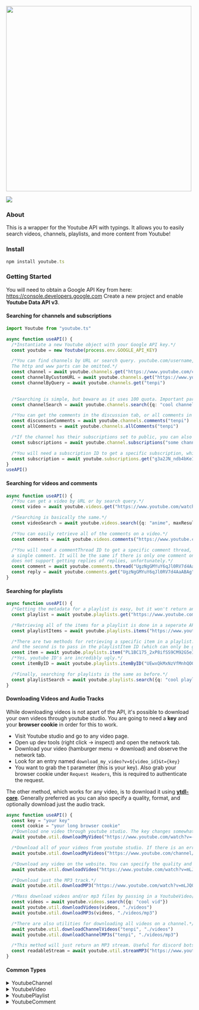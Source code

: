<div align="left">
  <p>
    <a href="https://tenpi.github.io/youtube.ts/"><img src="https://raw.githubusercontent.com/Tenpi/youtube.ts/master/images/youtube.tslogo.png" width="500" /></a>
  </p>
  <p>
    <a href="https://nodei.co/npm/youtube.ts/"><img src="https://nodei.co/npm/youtube.ts.png" /></a>
  </p>
</div>

### About
This is a wrapper for the Youtube API with typings. It allows you to easily search videos, channels, playlists, and more content from Youtube!

### Install
```ts
npm install youtube.ts
```
### Getting Started
You will need to obtain a Google API Key from here: https://console.developers.google.com
Create a new project and enable **Youtube Data API v3**.

#### Searching for channels and subscriptions
```ts
import Youtube from "youtube.ts"

async function useAPI() {
  /*Instantiate a new Youtube object with your Google API key.*/
  const youtube = new Youtube(process.env.GOOGLE_API_KEY)

  /*You can find channels by URL or search query. youtube.com/username, /c/username and /user/username links also work.
  The http and www parts can be omitted.*/
  const channel = await youtube.channels.get("https://www.youtube.com/channel/UC8qU4aFe81jzG1attsyQ5wQ")
  const channelByCustomURL = await youtube.channels.get("https://www.youtube.com/c/tenpi")
  const channelByQuery = await youtube.channels.get("tenpi")
  

  /*Searching is simple, but beware as it uses 100 quota. Important parameters are q (query) and maxResults.*/
  const channelSearch = await youtube.channels.search({q: "cool channels", maxResults: 10})

  /*You can get the comments in the discussion tab, or all comments in all videos on the channel.*/
  const discussionComments = await youtube.channels.comments("tenpi")
  const allComments = await youtube.channels.allComments("tenpi")

  /*If the channel has their subscriptions set to public, you can also retrieve them all.*/
  const subscriptions = await youtube.channel.subscriptions("some channel")

  /*You will need a subscription ID to get a specific subscription, which can be gotten from the above API call.*/
  const subscription = await youtube.subscriptions.get("g3a2JN_ndb4bKe1baMCxV1arn1DRZpHxVk1i_ZTl4uA")
}
useAPI()
```

#### Searching for videos and comments
```ts
async function useAPI() {
  /*You can get a video by URL or by search query.*/
  const video = await youtube.videos.get("https://www.youtube.com/watch?v=yexu92rKpjs")

  /*Searching is basically the same.*/
  const videoSearch = await youtube.videos.search({q: "anime", maxResults: 10})

  /*You can easily retrieve all of the comments on a video.*/
  const comments = await youtube.videos.comments("https://www.youtube.com/watch?v=mLJQ0HO5Alc")

  /*You will need a commentThread ID to get a specific comment thread, and a comment ID to get 
  a single comment. It will be the same if there is only one comment on the thread. The Youtube API
  does not support getting replies of replies, unfortunately.*/
  const comment = await youtube.comments.thread("UgzNgGMYuY6qJl0RV7d4AaABAg")
  const reply = await youtube.comments.get("UgzNgGMYuY6qJl0RV7d4AaABAg")
}
```

#### Searching for playlists
```ts
async function useAPI() {
  /*Getting the metadata for a playlist is easy, but it won't return any of the items inside the playlist.*/
  const playlist = await youtube.playlists.get("https://www.youtube.com/playlist?list=PL1BC175_2xP8ifSS9CM92G5eIOPRG1g7t")

  /*Retrieving all of the items for a playlist is done in a seperate API call.*/
  const playlistItems = await youtube.playlists.items("https://www.youtube.com/playlist?list=PL1BC175_2xP8ifSS9CM92G5eIOPRG1g7t")

  /*There are two methods for retrieving a specific item in a playlist. The first is to pass in both the playlist URL and video URL,
  and the second is to pass in the playlistItem ID (which can only be gotten from the API). A very specific query might also work.*/
  const item = await youtube.playlists.item("PL1BC175_2xP8ifSS9CM92G5eIOPRG1g7t", "tenpi - moonlight (chill)")
  /*Yes, youtube ID's are incredibly ugly.*/
  const itemByID = await youtube.playlists.itemByID("UEwxQkMxNzVfMnhQOGlmU1M5Q005Mkc1ZUlPUFJHMWc3dC41MzJCQjBCNDIyRkJDN0VD")

  /*Finally, searching for playlists is the same as before.*/
  const playlistSearch = await youtube.playlists.search({q: "cool playlist"})
}
```

#### Downloading Videos and Audio Tracks
While downloading videos is not apart of the API, it's possible to download your own videos through youtube studio.
You are going to need a **key** and your **browser cookie** in order for this to work. 
- Visit Youtube studio and go to any video page.
- Open up dev tools (right click -> inspect) and open the network tab.
- Download your video (hamburger menu -> download) and observe the network tab.
- Look for an entry named `download_my_video?v=${video_id}&t={key}`
- You want to grab the t parameter (this is your key). Also grab your browser cookie under `Request Headers`, this is required to authenticate the request. 

The other method, which works for any video, is to download it using [**ytdl-core**](https://www.npmjs.com/package/ytdl-core). Generally preferred as you can also specify a quality, format, and optionally download just the audio track.
```ts
async function useAPI() {
  const key = "your key"
  const cookie = "your long browser cookie"
  /*Download one video through youtube studio. The key changes somewhat frequently, make sure you update it if it fails.*/
  await youtube.util.downloadMyVideo("https://www.youtube.com/watch?v=-BW7kUAPZiA", key, cookie, "./videos")

  /*Download all of your videos from youtube studio. If there is an error, the video will be skipped. The final param is an optional limit.*/
  await youtube.util.downloadMyVideos("https://www.youtube.com/channel/UC8qU4aFe81jzG1attsyQ5wQ", key, cookie, "./videos", 100)

  /*Download any video on the website. You can specify the quality and format, the default is the highest available.*/
  await youtube.util.downloadVideo("https://www.youtube.com/watch?v=mLJQ0HO5Alc", "./videos", {format: "mp4", quality: "720p60"})

  /*Download just the MP3 track.*/
  await youtube.util.downloadMP3("https://www.youtube.com/watch?v=mLJQ0HO5Alc", "./videos/mp3")

  /*Mass download videos and/or mp3 files by passing in a YoutubeVideo[] array.*/
  const videos = await youtube.videos.search({q: "cool vid"})
  await youtube.util.downloadVideos(videos, "./videos")
  await youtube.util.downloadMP3s(videos, "./videos/mp3")

  /*There are also utilities for downloading all videos on a channel.*/
  await youtube.util.downloadChannelVideos("tenpi", "./videos")
  await youtube.util.downloadChannelMP3s("tenpi", "./videos/mp3")

  /*This method will just return an MP3 stream. Useful for discord bots, for instance.*/
  const readableStream = await youtube.util.streamMP3("https://www.youtube.com/watch?v=mLJQ0HO5Alc")
}
```

#### Common Types

<details>
<summary>YoutubeChannel</summary>

```ts
export interface YoutubeChannel {
    kind: string
    etag: string
    id: string
    snippet: YoutubeChannelSnippet
    contentDetails: YoutubeChannelContentDetails
    statistics: YoutubeChannelStatistics
    brandingSettings: YoutubeBrandingSettings
}
```
</details>

<details>
<summary>YoutubeVideo</summary>

```ts
export interface YoutubeVideo {
    kind: string
    etag: string
    id: string
    snippet: YoutubeVideoSnippet
    contentDetails: YoutubeVideoContentDetails
    status: YoutubeVideoStatus
    statistics: YoutubeVideoStatistics
    player: {
      embedHtml: string
  }
}
```
</details>

<details>
<summary>YoutubePlaylist</summary>

```ts
export interface YoutubePlaylist {
    kind: string
    etag: string
    id: string
    snippet: YoutubePlaylistSnippet
    status: {
      privacyStatus: string
    },
    contentDetails: {
      itemCount: number
    },
    player: {
      embedHtml: string
  }
}
```
</details>

<details>
<summary>YoutubeComment</summary>

```ts
export interface YoutubeComment {
    kind: string
    etag: string
    id: string
    snippet: {
        authorDisplayName: string
        authorProfileImageUrl: string
        authorChannelUrl: string
        authorChannelId: {
            value: string
        },
        channelId?: string
        videoId: string
        textDisplay: string
        textOriginal: string
        canRate: boolean
        viewerRating: string
        likeCount: number
        publishedAt: string
        updatedAt: string
    }
}
```
</details>